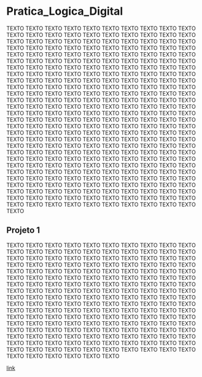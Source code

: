 # Pratica_Logica_Digital
TEXTO TEXTO TEXTO TEXTO TEXTO TEXTO TEXTO TEXTO TEXTO TEXTO TEXTO TEXTO TEXTO TEXTO TEXTO TEXTO TEXTO TEXTO TEXTO TEXTO TEXTO TEXTO TEXTO TEXTO TEXTO TEXTO TEXTO TEXTO TEXTO TEXTO TEXTO TEXTO TEXTO TEXTO TEXTO TEXTO TEXTO TEXTO TEXTO TEXTO TEXTO TEXTO TEXTO TEXTO TEXTO TEXTO TEXTO TEXTO TEXTO TEXTO TEXTO TEXTO TEXTO TEXTO TEXTO TEXTO TEXTO TEXTO TEXTO TEXTO TEXTO TEXTO TEXTO TEXTO TEXTO TEXTO TEXTO TEXTO TEXTO TEXTO TEXTO TEXTO TEXTO TEXTO TEXTO TEXTO TEXTO TEXTO TEXTO TEXTO TEXTO TEXTO TEXTO TEXTO TEXTO TEXTO TEXTO TEXTO TEXTO TEXTO TEXTO TEXTO TEXTO TEXTO TEXTO TEXTO TEXTO TEXTO TEXTO TEXTO TEXTO TEXTO TEXTO TEXTO TEXTO TEXTO TEXTO TEXTO TEXTO TEXTO TEXTO TEXTO TEXTO TEXTO TEXTO TEXTO TEXTO TEXTO TEXTO TEXTO TEXTO TEXTO TEXTO TEXTO TEXTO TEXTO TEXTO TEXTO TEXTO TEXTO TEXTO TEXTO TEXTO TEXTO TEXTO TEXTO TEXTO TEXTO TEXTO TEXTO TEXTO TEXTO TEXTO TEXTO TEXTO TEXTO TEXTO TEXTO TEXTO TEXTO TEXTO TEXTO TEXTO TEXTO TEXTO TEXTO TEXTO TEXTO TEXTO TEXTO TEXTO TEXTO TEXTO TEXTO TEXTO TEXTO TEXTO TEXTO TEXTO TEXTO TEXTO TEXTO TEXTO TEXTO TEXTO TEXTO TEXTO TEXTO TEXTO TEXTO TEXTO TEXTO TEXTO TEXTO TEXTO TEXTO TEXTO TEXTO TEXTO TEXTO TEXTO TEXTO TEXTO TEXTO TEXTO TEXTO TEXTO TEXTO TEXTO TEXTO TEXTO TEXTO TEXTO TEXTO TEXTO TEXTO TEXTO TEXTO TEXTO TEXTO TEXTO TEXTO TEXTO TEXTO TEXTO TEXTO TEXTO TEXTO TEXTO TEXTO TEXTO TEXTO TEXTO TEXTO TEXTO TEXTO TEXTO TEXTO TEXTO TEXTO TEXTO TEXTO TEXTO TEXTO TEXTO TEXTO TEXTO TEXTO TEXTO TEXTO TEXTO TEXTO TEXTO TEXTO TEXTO TEXTO TEXTO TEXTO TEXTO TEXTO TEXTO TEXTO TEXTO TEXTO TEXTO TEXTO TEXTO TEXTO TEXTO TEXTO TEXTO TEXTO TEXTO TEXTO TEXTO TEXTO TEXTO TEXTO TEXTO TEXTO TEXTO TEXTO TEXTO TEXTO TEXTO TEXTO TEXTO TEXTO TEXTO TEXTO TEXTO 

## Projeto 1
TEXTO TEXTO TEXTO TEXTO TEXTO TEXTO TEXTO TEXTO TEXTO TEXTO TEXTO TEXTO TEXTO TEXTO TEXTO TEXTO TEXTO TEXTO TEXTO TEXTO TEXTO TEXTO TEXTO TEXTO TEXTO TEXTO TEXTO TEXTO TEXTO TEXTO TEXTO TEXTO TEXTO TEXTO TEXTO TEXTO TEXTO TEXTO TEXTO TEXTO TEXTO TEXTO TEXTO TEXTO TEXTO TEXTO TEXTO TEXTO TEXTO TEXTO TEXTO TEXTO TEXTO TEXTO TEXTO TEXTO TEXTO TEXTO TEXTO TEXTO TEXTO TEXTO TEXTO TEXTO TEXTO TEXTO TEXTO TEXTO TEXTO TEXTO TEXTO TEXTO TEXTO TEXTO TEXTO TEXTO TEXTO TEXTO TEXTO TEXTO TEXTO TEXTO TEXTO TEXTO TEXTO TEXTO TEXTO TEXTO TEXTO TEXTO TEXTO TEXTO TEXTO TEXTO TEXTO TEXTO TEXTO TEXTO TEXTO TEXTO TEXTO TEXTO TEXTO TEXTO TEXTO TEXTO TEXTO TEXTO TEXTO TEXTO TEXTO TEXTO TEXTO TEXTO TEXTO TEXTO TEXTO TEXTO TEXTO TEXTO TEXTO TEXTO TEXTO TEXTO TEXTO TEXTO TEXTO TEXTO TEXTO TEXTO TEXTO TEXTO TEXTO TEXTO TEXTO TEXTO TEXTO TEXTO TEXTO TEXTO TEXTO TEXTO TEXTO TEXTO TEXTO TEXTO TEXTO TEXTO TEXTO TEXTO TEXTO TEXTO TEXTO TEXTO TEXTO TEXTO TEXTO TEXTO TEXTO TEXTO TEXTO TEXTO TEXTO TEXTO TEXTO TEXTO TEXTO TEXTO TEXTO TEXTO TEXTO TEXTO TEXTO TEXTO TEXTO TEXTO 

[link](https://drive.google.com/file/d/1S8kVGjhhNhjH1L9cxqgI6szF9eO_xgJY/view?usp=sharing)
